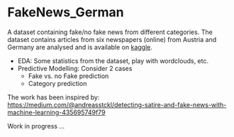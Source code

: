 # FakeNews_German

A dataset containing fake/no fake news from different categories. The dataset contains articles from six newspapers (online) from Austria and Germany are analysed and is available on [kaggle](https://www.kaggle.com/astoeckl/fake-news-dataset-german).

* EDA: Some statistics from the dataset, play with wordclouds, etc.
* Predictive Modelling: Consider 2 cases
    * Fake vs. no Fake prediction
    * Category prediction

The work has been inspired by: https://medium.com/@andreasstckl/detecting-satire-and-fake-news-with-machine-learning-435695749f79
  
  
Work in progress ...
